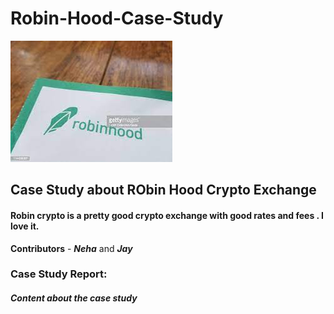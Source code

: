 # Robin-Hood-Case-Study

![RobinHood Image](images/download.jpeg)

## Case Study about RObin Hood Crypto Exchange

#### Robin crypto is a pretty good crypto exchange with good rates and fees . I love it. 

**Contributors** - _**Neha**_ and _**Jay**_

### Case Study Report: 

##### Content about the case study
